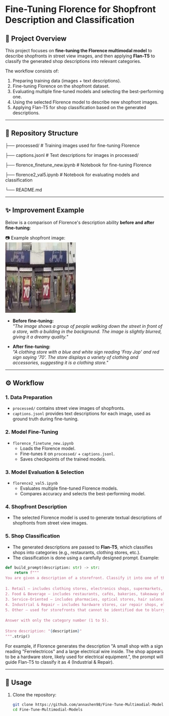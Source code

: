 # Fine-Tuning Florence for Shopfront Description and Classification

## 📌 Project Overview
This project focuses on **fine-tuning the Florence multimodal model** to describe shopfronts in street view images, and then applying **Flan-T5** to classify the generated shop descriptions into relevant categories.  

The workflow consists of:
1. Preparing training data (images + text descriptions).
2. Fine-tuning Florence on the shopfront dataset.
3. Evaluating multiple fine-tuned models and selecting the best-performing one.
4. Using the selected Florence model to describe new shopfront images.
5. Applying Flan-T5 for shop classification based on the generated descriptions.

---

## 📂 Repository Structure
├── processed/ # Training images used for fine-tuning Florence

├── captions.jsonl # Text descriptions for images in processed/

├── florence_finetune_new.ipynb # Notebook for fine-tuning Florence

├── florence2_val5.ipynb # Notebook for evaluating models and classification

└── README.md

---

## ✨ Improvement Example
Below is a comparison of Florence's description ability **before and after fine-tuning**:

📷 Example shopfront image:  
![Shopfront Example](shop_example.jpg)

- **Before fine-tuning:**  
  *"The image shows a group of people walking down the street in front of a store, with a building in the background. The image is slightly blurred, giving it a dreamy quality."*

- **After fine-tuning:**  
  *"A clothing store with a blue and white sign reading 'Fray Jop' and red sign saying '70'. The store displays a variety of clothing and accessories, suggesting it is a clothing store."*

---

## ⚙️ Workflow

### 1. Data Preparation
- `processed/` contains street view images of shopfronts.
- `captions.jsonl` provides text descriptions for each image, used as ground truth during fine-tuning.

### 2. Model Fine-Tuning
- `florence_finetune_new.ipynb`  
  - Loads the Florence model.  
  - Fine-tunes it on `processed/` + `captions.jsonl`.  
  - Saves checkpoints of the trained models.  

### 3. Model Evaluation & Selection
- `florence2_val5.ipynb`  
  - Evaluates multiple fine-tuned Florence models.  
  - Compares accuracy and selects the best-performing model.  

### 4. Shopfront Description
- The selected Florence model is used to generate textual descriptions of shopfronts from street view images.  

### 5. Shop Classification
- The generated descriptions are passed to **Flan-T5**, which classifies shops into categories (e.g., restaurants, clothing stores, etc.).  
- The classification is done using a carefully designed prompt. Example:

```python
def build_prompt(description: str) -> str:
    return f"""
You are given a description of a storefront. Classify it into one of the following five categories:

1. Retail – includes clothing stores, electronics shops, supermarkets, convenience stores, and home goods stores.
2. Food & Beverage – includes restaurants, cafés, bakeries, takeaway shops, fast food vendors, and bars.
3. Service-Oriented – includes pharmacies, optical stores, hair salons, internet cafés, photo studios, and financial offices.
4. Industrial & Repair – includes hardware stores, car repair shops, electrical suppliers, refrigeration services, and workshops.
5. Other – used for storefronts that cannot be identified due to blurry photos, unclear signage, or vague descriptions.

Answer with only the category number (1 to 5).

Store description: "{description}"  
""".strip()
```

For example, if Florence generates the description
"A small shop with a sign reading "Ferrelectricos" and a large electrical wire inside. The shop appears to be a hardware store, likely used for electrical equipment.",
the prompt will guide Flan-T5 to classify it as 4 (Industrial & Repair).

---

## 🚀 Usage

1. Clone the repository:
   ```bash
   git clone https://github.com/annashen98/Fine-Tune-Multimodial-Models.git
   cd Fine-Tune-Multimodial-Models
